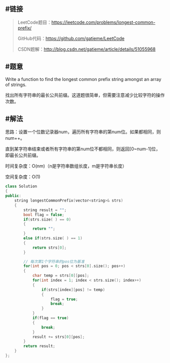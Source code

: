 #链接
-------

>LeetCode题目：https://leetcode.com/problems/longest-common-prefix/
>
>GitHub代码：https://github.com/gatieme/LeetCode
>
>CSDN题解：http://blog.csdn.net/gatieme/article/details/51055968


#题意
-------

Write a function to find the longest common prefix string amongst an array of strings.



找出所有字符串的最长公共前缀。这道题很简单，但需要注意减少比较字符的操作次数。


#解法
-------

思路：设置一个位数记录器num，遍历所有字符串的第num位。如果都相同，则num++。

直到某字符串结束或者所有字符串的第num位不都相同，则返回[0~num-1]位，即最长公共前缀。

时间复杂度：O(nm)（n是字符串数组长度，m是字符串长度）

空间复杂度：O(1)



```cpp
class Solution
{
public:
    string longestCommonPrefix(vector<string>& strs)
    {
        string result = "";
        bool flag = false;
        if(strs.size( ) == 0)
        {
            return "";
        }
        else if(strs.size( ) == 1)
        {
            return strs[0];
        }

        // 每次第1个字符串的pos位为基准
        for(int pos = 0; pos < strs[0].size(); pos++)
        {
            char temp = strs[0][pos];
            for(int index = 1; index < strs.size(); index++)
            {
                if(strs[index][pos] != temp)
                {
                    flag = true;
                    break;
                }
            }
            if(flag == true)
            {
                break;
            }
            result += strs[0][pos];
        }
        return result;
    }
};
```